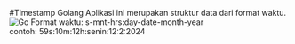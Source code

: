 #Timestamp Golang
Aplikasi ini merupakan struktur data dari format waktu.<br>
![Go]({https://cdn.icon-icons.com/icons2/2699/PNG/512/golang_logo_icon_171073.png})
Format waktu: s-mnt-hrs:day-date-month-year<br>
contoh: 59s:10m:12h:senin:12:2:2024

